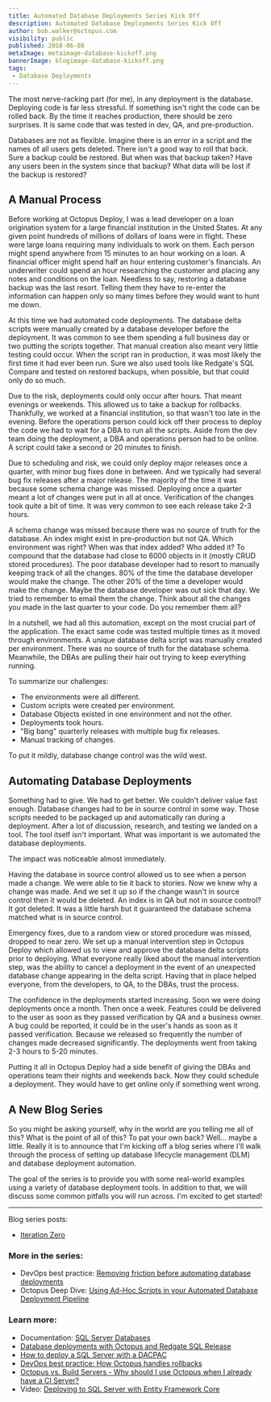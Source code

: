 ```yaml
---
title: Automated Database Deployments Series Kick Off
description: Automated Database Deployments Series Kick Off
author: bob.walker@octopus.com
visibility: public
published: 2018-06-08
metaImage: metaimage-database-kickoff.png
bannerImage: blogimage-database-kickoff.png
tags:
 - Database Deployments
---
```


The most nerve-racking part (for me), in any deployment is the database.  Deploying code is far less stressful.  If something isn't right the code can be rolled back. By the time it reaches production, there should be zero surprises.  It is same code that was tested in dev, QA, and pre-production.    

Databases are not as flexible.  Imagine there is an error in a script and the names of all users gets deleted.  There isn't a good way to roll that back.  Sure a backup could be restored.  But when was that backup taken?  Have any users been in the system since that backup?  What data will be lost if the backup is restored?

## A Manual Process
Before working at Octopus Deploy, I was a lead developer on a loan origination system for a large financial institution in the United States.  At any given point hundreds of millions of dollars of loans were in flight.  These were large loans requiring many individuals to work on them.  Each person might spend anywhere from 15 minutes to an hour working on a loan.  A financial officer might spend half an hour entering customer's financials.  An underwriter could spend an hour researching the customer and placing any notes and conditions on the loan.  Needless to say, restoring a database backup was the last resort.  Telling them they have to re-enter the information can happen only so many times before they would want to hunt me down.

At this time we had automated code deployments.  The database delta scripts were manually created by a database developer before the deployment.  It was common to see them spending a full business day or two putting the scripts together.  That manual creation also meant very little testing could occur.  When the script ran in production, it was most likely the first time it had ever been run.  Sure we also used tools like Redgate's SQL Compare and tested on restored backups, when possible, but that could only do so much.

Due to the risk, deployments could only occur after hours.  That meant evenings or weekends.  This allowed us to take a backup for rollbacks.  Thankfully, we worked at a financial institution, so that wasn't too late in the evening. Before the operations person could kick off their process to deploy the code we had to wait for a DBA to run all the scripts.  Aside from the dev team doing the deployment, a DBA and operations person had to be online.  A script could take a second or 20 minutes to finish.  

Due to scheduling and risk, we could only deploy major releases once a quarter, with minor bug fixes done in between.  And we typically had several bug fix releases after a major release.  The majority of the time it was because some schema change was missed.  Deploying once a quarter meant a lot of changes were put in all at once.  Verification of the changes took quite a bit of time.  It was very common to see each release take 2-3 hours.

A schema change was missed because there was no source of truth for the database.  An index might exist in pre-production but not QA.  Which environment was right?  When was that index added?  Who added it?  To compound that the database had close to 6000 objects in it (mostly CRUD stored procedures).  The poor database developer had to resort to manually keeping track of all the changes.  80% of the time the database developer would make the change.  The other 20% of the time a developer would make the change.  Maybe the database developer was out sick that day.  We tried to remember to email them the change.  Think about all the changes you made in the last quarter to your code.  Do you remember them all?  

In a nutshell, we had all this automation, except on the most crucial part of the application.  The exact same code was tested multiple times as it moved through environments.  A unique database delta script was manually created per environment.  There was no source of truth for the database schema. Meanwhile, the DBAs are pulling their hair out trying to keep everything running.

To summarize our challenges:

- The environments were all different.
- Custom scripts were created per environment.
- Database Objects existed in one environment and not the other.
- Deployments took hours.
- "Big bang" quarterly releases with multiple bug fix releases.
- Manual tracking of changes.

To put it mildly, database change control was the wild west.  

## Automating Database Deployments
Something had to give.  We had to get better.  We couldn't deliver value fast enough.  Database changes had to be in source control in some way.  Those scripts needed to be packaged up and automatically ran during a deployment.  After a lot of discussion, research, and testing we landed on a tool.  The tool itself isn't important.  What was important is we automated the database deployments.

The impact was noticeable almost immediately.

Having the database in source control allowed us to see when a person made a change.  We were able to tie it back to stories.  Now we knew why a change was made.  And we set it up so if the change wasn't in source control then it would be deleted.  An index is in QA but not in source control?  It got deleted.  It was a little harsh but it guaranteed the database schema matched what is in source control.

Emergency fixes, due to a random view or stored procedure was missed, dropped to near zero.  We set up a manual intervention step in Octopus Deploy which allowed us to view and approve the database delta scripts prior to deploying.  What everyone really liked about the manual intervention step, was the ability to cancel a deployment in the event of an unexpected database change appearing in the delta script.  Having that in place helped everyone, from the developers, to QA, to the DBAs, trust the process.   

The confidence in the deployments started increasing.  Soon we were doing deployments once a month.  Then once a week.  Features could be delivered to the user as soon as they passed verification by QA and a business owner.  A bug could be reported, it could be in the user's hands as soon as it passed verification.  Because we released so frequently the number of changes made decreased significantly.  The deployments went from taking 2-3 hours to 5-20 minutes.

Putting it all in Octopus Deploy had a side benefit of giving the DBAs and operations team their nights and weekends back.  Now they could schedule a deployment. They would have to get online only if something went wrong.

## A New Blog Series
So you might be asking yourself, why in the world are you telling me all of this?  What is the point of all of this?  To pat your own back?  Well... maybe a little.   Really it is to announce that I'm kicking off a blog series where I'll walk through the process of setting up database lifecycle management (DLM) and database deployment automation.  

The goal of the series is to provide you with some real-world examples using a variety of database deployment tools.  In addition to that, we will discuss some common pitfalls you will run across.  I'm excited to get started!

---

Blog series posts:

* [Iteration Zero](/blog/2018-06/automated-database-deployments-iteration-zero.md)

### More in the series:

* DevOps best practice: [Removing friction before automating database deployments](https://hubs.ly/H0gCK_b0)
* Octopus Deep Dive: [Using Ad-Hoc Scripts in your Automated Database Deployment Pipeline](https://hubs.ly/H0gCLs_0)

### Learn more: 

* Documentation: [SQL Server Databases](https://hubs.ly/H0gCK_f0)
* [Database deployments with Octopus and Redgate SQL Release](https://hubs.ly/H0gCLtx0)
* [How to deploy a SQL Server with a DACPAC](https://hubs.ly/H0gCLtM0)
* [DevOps best practice: How Octopus handles rollbacks](https://hubs.ly/H0gCK_k0)
* [Octopus vs. Build Servers - Why should I use Octopus when I already have a CI Server?](https://hubs.ly/H0gCK_n0)
* Video: [Deploying to SQL Server with Entity Framework Core](https://hubs.ly/H0gCLv20)